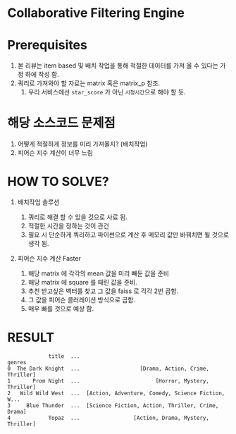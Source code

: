 # Collaborative Filtering Engine

# Prerequisites
1. 본 리뷰는 item based 및 배치 작업을 통해 적절한 데이터를 가져 올 수 있다는 가정 하에 작성 함.
2. 쿼리로 가져와야 할 자료는 matrix 혹은 matrix_p 참조.
   1. 우리 서비스에선 `star_score` 가 아닌 `시청시간`으로 해야 할 듯.

# 해당 소스코드 문제점
1. 어떻게 적절하게 정보를 미리 가져올지? (배치작업)
2. 피어슨 지수 계산이 너무 느림

# HOW TO SOLVE?
1. 배치작업 솔루션
   1. 쿼리로 해결 할 수 있을 것으로 사료 됨.
   2. 적절한 시간을 정하는 것이 관건
   3. 필요 시 단순하게 쿼리하고 파이썬으로 계산 후 메모리 값만 바꿔치면 될 것으로 생각 됨.

2. 피어슨 지수 계산 Faster
   1. 해당 matrix 에 각각의 mean 값을 미리 빼둔 값을 준비
   2. 해당 matrix 에 square 를 때린 값을 준비.
   3. 추천 받고싶은 벡터를 찾고 그 값을 faiss 로 각각 2번 곱함.
   4. 그 값을 피어슨 콜러레이션 방식으로 곱함.
   5. 매우 빠를 것으로 예상 함.

# RESULT
```text
             title  ...                                             genres
0  The Dark Knight  ...                   [Drama, Action, Crime, Thriller]
1       Prom Night  ...                        [Horror, Mystery, Thriller]
2   Wild Wild West  ...  [Action, Adventure, Comedy, Science Fiction, W...
3     Blue Thunder  ...  [Science Fiction, Action, Thriller, Crime, Drama]
4            Topaz  ...                 [Action, Drama, Mystery, Thriller]
```
